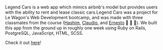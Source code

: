 Legend Cars is a web app which mimics airbnb's model but provides users with the ability to rent and lease classic cars.Legend Cars was a project for Le Wagon's Web Development bootcamp, and was made with three classmates from the course ([Hashim](https://github.com/HashimJanjua), [Claudio](https://github.com/claudiopaz90), and [Ernesto](https://github.com/ERN35T0) :raised_hands: :raised_hands: :raised_hands:). We built this app from the ground up in roughly one week using Ruby on Rails, PostgreSQL, JavaScript, HTML, SCSS.

Check it out [here](https://classic-cars-app-amoores1.herokuapp.com/)!
